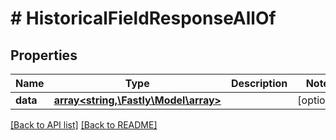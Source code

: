 # # HistoricalFieldResponseAllOf

## Properties

Name | Type | Description | Notes
------------ | ------------- | ------------- | -------------
**data** | [**array<string,\Fastly\Model\array>**](array.md) |  | [optional]

[[Back to API list]](../../README.md#endpoints) [[Back to README]](../../README.md)
